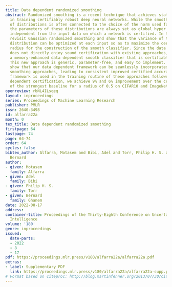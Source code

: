 ```yaml
---
title: Data dependent randomized smoothing
abstract: Randomized smoothing is a recent technique that achieves state-of-art performance
  in training certifiably robust deep neural networks. While the smoothing family
  of distributions is often connected to the choice of the norm used for certification,
  the parameters of these distributions are always set as global hyper parameters
  independent from the input data on which a network is certified. In this work, we
  revisit Gaussian randomized smoothing and show that the variance of the Gaussian
  distribution can be optimized at each input so as to maximize the certification
  radius for the construction of the smooth classifier. Since the data dependent classifier
  does not directly enjoy sound certification with existing approaches, we propose
  a memory-enhanced data dependent smooth classifier that is certifiable by construction.
  This new approach is generic, parameter-free, and easy to implement. In fact, we
  show that our data dependent framework can be seamlessly incorporated into 3 randomized
  smoothing approaches, leading to consistent improved certified accuracy. When this
  framework is used in the training routine of these approaches followed by a data
  dependent certification, we achieve 9% and 6% improvement over the certified accuracy
  of the strongest baseline for a radius of 0.5 on CIFAR10 and ImageNet.
openreview: rbNL4ILsqeq
layout: inproceedings
series: Proceedings of Machine Learning Research
publisher: PMLR
issn: 2640-3498
id: alfarra22a
month: 0
tex_title: Data dependent randomized smoothing
firstpage: 64
lastpage: 74
page: 64-74
order: 64
cycles: false
bibtex_author: Alfarra, Motasem and Bibi, Adel and Torr, Philip H. S. and Ghanem,
  Bernard
author:
- given: Motasem
  family: Alfarra
- given: Adel
  family: Bibi
- given: Philip H. S.
  family: Torr
- given: Bernard
  family: Ghanem
date: 2022-08-17
address:
container-title: Proceedings of the Thirty-Eighth Conference on Uncertainty in Artificial
  Intelligence
volume: '180'
genre: inproceedings
issued:
  date-parts:
  - 2022
  - 8
  - 17
pdf: https://proceedings.mlr.press/v180/alfarra22a/alfarra22a.pdf
extras:
- label: Supplementary PDF
  link: https://proceedings.mlr.press/v180/alfarra22a/alfarra22a-supp.pdf
# Format based on citeproc: http://blog.martinfenner.org/2013/07/30/citeproc-yaml-for-bibliographies/
---
```

